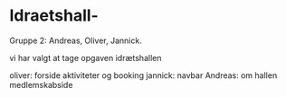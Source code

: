 # Idraetshall-
Gruppe 2: Andreas, Oliver, Jannick. 

vi har valgt at tage opgaven idrætshallen 

oliver: forside aktiviteter og booking 
jannick: navbar 
Andreas: om hallen medlemskabside 
